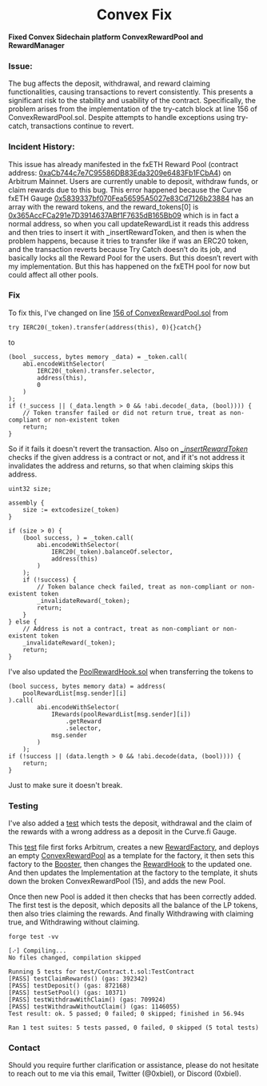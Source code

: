 # <h1 align="center"> Convex Fix </h1>

**Fixed Convex Sidechain platform ConvexRewardPool and RewardManager**

### Issue:

The bug affects the deposit, withdrawal, and reward claiming functionalities, causing transactions to
revert consistently. This presents a significant risk to the stability and usability of the contract.
Specifically, the problem arises from the implementation of the try-catch block at line 156 of
ConvexRewardPool.sol. Despite attempts to handle exceptions using try-catch, transactions continue
to revert.

### Incident History:

This issue has already manifested in the fxETH Reward Pool (contract address:
[0xaCb744c7e7C95586DB83Eda3209e6483Fb1FCbA4](https://arbiscan.io/address/0xaCb744c7e7C95586DB83Eda3209e6483Fb1FCbA4)) on Arbitrum Mainnet. Users are currently
unable to deposit, withdraw funds, or claim rewards due to this bug. This error happened because the
Curve fxETH Gauge [0x5839337bf070Fea56595A5027e83Cd7126b23884](https://arbiscan.io/address/0x5839337bf070Fea56595A5027e83Cd7126b23884) has an array with the
reward tokens, and the reward_tokens[0] is [0x365AccFCa291e7D3914637ABf1F7635dB165Bb09](https://arbiscan.io/address/0x365AccFCa291e7D3914637ABf1F7635dB165Bb09)
which is in fact a normal address, so when you call updateRewardList it reads this address and then
tries to insert it with \_insertRewardToken, and then is when the problem happens, because it tries to
transfer like if was an ERC20 token, and the transaction reverts because Try Catch doesn’t do its job,
and basically locks all the Reward Pool for the users. But this doesn’t revert with my implementation.
But this has happened on the fxETH pool for now but could affect all other pools.

### Fix

To fix this, I've changed on line [156 of ConvexRewardPool.sol](https://github.com/convex-eth/sidechain-platform/blob/main/contracts/contracts/ConvexRewardPool.sol#L156) from

```solidity
try IERC20(_token).transfer(address(this), 0){}catch{}
```

to

```solidity
(bool _success, bytes memory _data) = _token.call(
    abi.encodeWithSelector(
        IERC20(_token).transfer.selector,
        address(this),
        0
    )
);
if (!_success || (_data.length > 0 && !abi.decode(_data, (bool)))) {
    // Token transfer failed or did not return true, treat as non-compliant or non-existent token
    return;
}
```

So if it fails it doesn't revert the transaction. Also on [_\_insertRewardToken_](./src/ConvexRewardPool.sol) checks if the given address is a contract or not, and if it's not address it invalidates the address and returns, so that when claiming skips this address.

```solidity
uint32 size;

assembly {
    size := extcodesize(_token)
}

if (size > 0) {
    (bool success, ) = _token.call(
        abi.encodeWithSelector(
            IERC20(_token).balanceOf.selector,
            address(this)
        )
    );
    if (!success) {
        // Token balance check failed, treat as non-compliant or non-existent token
        _invalidateReward(_token);
        return;
    }
} else {
    // Address is not a contract, treat as non-compliant or non-existent token
    _invalidateReward(_token);
    return;
}
```

I've also updated the [PoolRewardHook.sol](./src/PoolRewardHook.sol) when transferring the tokens to

```solidity
(bool success, bytes memory data) = address(
    poolRewardList[msg.sender][i]
).call(
        abi.encodeWithSelector(
            IRewards(poolRewardList[msg.sender][i])
                .getReward
                .selector,
            msg.sender
        )
    );
if (!success || (data.length > 0 && !abi.decode(data, (bool)))) {
    return;
}
```

Just to make sure it doesn't break.

### Testing

I've also added a [test](./test/Contract.t.sol) which tests the deposit, withdrawal and the claim of the rewards with a wrong address as a deposit in the Curve.fi Gauge.

This [test](./test/Contract.t.sol) file first forks Arbitrum, creates a new [RewardFactory](./src/RewardFactory.sol), and deploys an empty [ConvexRewardPool](./src/ConvexRewardPool.sol) as a template for the factory, it then sets this factory to the [Booster](./src/Booster.sol), then changes the [RewardHook](./src/PoolRewardHook.sol) to the updated one. And then updates the Implementation at the factory to the template, it shuts down the broken ConvexRewardPool (15), and adds the new Pool.

Once then new Pool is added it then checks that has been correctly added. The first test is the deposit, which deposits all the balance of the LP tokens, then also tries claiming the rewards. And finally Withdrawing with claiming true, and Withdrawing without claiming.

```shell
forge test -vv

[⠔] Compiling...
No files changed, compilation skipped

Running 5 tests for test/Contract.t.sol:TestContract
[PASS] testClaimRewards() (gas: 392342)
[PASS] testDeposit() (gas: 872168)
[PASS] testSetPool() (gas: 10371)
[PASS] testWithdrawWithClaim() (gas: 709924)
[PASS] testWithdrawWithoutClaim() (gas: 1146055)
Test result: ok. 5 passed; 0 failed; 0 skipped; finished in 56.94s

Ran 1 test suites: 5 tests passed, 0 failed, 0 skipped (5 total tests)
```

### Contact

Should you require further clarification or assistance, please do not hesitate to reach out to me via this
email, Twitter (@0xbiel), or Discord (0xbiel).
